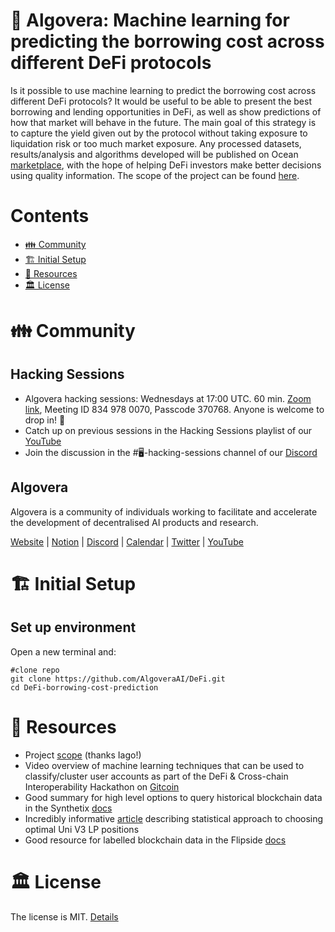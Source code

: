 # 💸 Algovera: Machine learning for predicting the borrowing cost across different DeFi protocols

Is it possible to use machine learning to predict the borrowing cost across different DeFi protocols? It would be useful to be able to present the best borrowing and lending opportunities in DeFi, as well as show predictions of how that market will behave in the future. The main goal of this strategy is to capture the yield given out by the protocol without taking exposure to liquidation risk or too much market exposure. Any processed datasets, results/analysis and algorithms developed will be published on Ocean [marketplace](https://market.oceanprotocol.com/), with the hope of helping DeFi investors make better decisions using quality information. The scope of the project can be found [here](https://docs.google.com/document/d/18VwuIonYWP8IJ7tfUtJJwxDRyagPMeqrAfVhg80rcrU/edit). 

# Contents

- [👪 Community](#-community)
- [🏗 Initial Setup](#-initial-setup)
- [🤖 Resources](#-resources)
- [🏛 License](#-license)

# 👪 Community

## Hacking Sessions
- Algovera hacking sessions: Wednesdays at 17:00 UTC. 60 min. [Zoom link](https://zoom.us/j/8349780070?pwd=TzBrZFU0Sng1N0wrTG5QSEs4ZXZPUT09), Meeting ID 834 978 0070, Passcode 370768. Anyone is welcome to drop in! 👋
- Catch up on previous sessions in the Hacking Sessions playlist of our [YouTube](https://www.youtube.com/playlist?list=PLgIrgqrkZC909wDde_t4D1sGUp1-_jboM)
- Join the discussion in the #🖥-hacking-sessions channel of our [Discord](https://discord.gg/e65RuHSDS5)

## Algovera

Algovera is a community of individuals working to facilitate and accelerate the development of decentralised AI products and research.

[Website](https://www.algovera.ai/) | [Notion](https://algovera.notion.site/) | [Discord](https://discord.gg/e65RuHSDS5) | [Calendar](https://algovera.notion.site/Calendar-9d79fab364234b47b6d24021efc28e42) | [Twitter](https://twitter.com/AlgoveraAI) | [YouTube](https://www.youtube.com/channel/UC2A5iUpP6k52ZZmC8LFj1IA) 

# 🏗 Initial Setup 

## Set up environment

Open a new terminal and:
```console
#clone repo
git clone https://github.com/AlgoveraAI/DeFi.git
cd DeFi-borrowing-cost-prediction
```

# 🤖 Resources

- Project [scope](https://docs.google.com/document/d/18VwuIonYWP8IJ7tfUtJJwxDRyagPMeqrAfVhg80rcrU/edit) (thanks Iago!)
- Video overview of machine learning techniques that can be used to classify/cluster user accounts as part of the DeFi & Cross-chain Interoperability Hackathon on [Gitcoin](https://www.youtube.com/redirect?event=video_description&redir_token=QUFFLUhqbUI3Y04yTnFqSGFaQi1QZEttM1pRTGtVUVhmZ3xBQ3Jtc0ttWllHSTFhVFY4MGp0OWZiS1hyYmx4VlF5cGdYaTd4WnFyWTBrRkxQTW04NnlwQmM2WmJNZ253dkVFbUl0eEpiSDBXY3ZhNjBnZkd6RV90bUdmNmJfLTB1ODdEUGlaVzZncFJ1TGVzRXhhLXo2d3dMZw&q=https%3A%2F%2Fgitcoin.co%2Fhackathon%2Fdefi-crosschain%2Fonboard)
- Good summary for high level options to query historical blockchain data in the Synthetix [docs](https://docs.synthetix.io/integrations/data)
- Incredibly informative [article](https://lambert-guillaume.medium.com/a-guide-for-choosing-optimal-uniswap-v3-lp-positions-part-1-842b470d2261) describing statistical approach to choosing optimal Uni V3 LP positions
- Good resource for labelled blockchain data in the Flipside [docs](https://docs.flipsidecrypto.com/)

# 🏛 License

The license is MIT. [Details](LICENSE)
